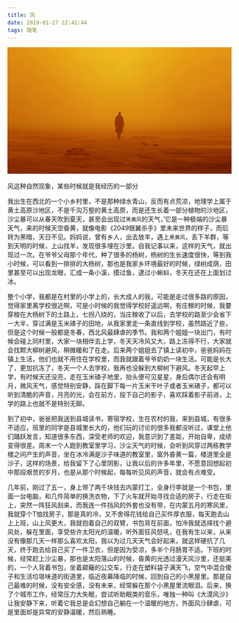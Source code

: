 ```yaml
---
title: 风
date: 2019-01-27 22:41:44
tags: 随笔
---
```

![银翼杀手剧照](../img/2049.jpg)

风这种自然现象，某些时候就是我经历的一部分

我出生在西北的一个小乡村里，不是那种绿水青山，反而有点荒凉，地理学上属于黄土高原沙地区，不是千沟万壑的黄土高原，而是还生长着一部分植物的沙地区，沙尘暴可以从春天吹到夏天，甚至会出现过`黑黄风`的天气，’它是一种极端的沙尘暴天气，来的时候天空昏黄，就像电影《2049银翼杀手》里未来世界的样子，而后转为黑暗，天日不见。妈妈说，曾有乡人，出去放羊，遇上`黑黄风`，丢下羊群，等到天明的时候，上山找羊，发现很多埋在沙里。自我记事以来，这样的天气，就出现过一次。在爷爷父母那个年代，种了很多的杨树，杨树的生长速度很快，等到我小时候，可以看到一排排的大杨树，那也是我家乡环境最好的时候，绿树成荫，田里甚至可以出现龙眼，汇成一条小溪，摸过鱼，逮过小蝌蚪，冬天在还在上面划过冰。

整个小学，我都是在村里的小学上的，长大成人的我，可能是走过很多路的原因，觉得家里离学校很近啊，可是小时候的我觉得学校好遥远啊，有庄稼的时候，我要穿梭在大杨树下的土路上，七拐八绕的，当庄稼收了以后，去学校的路至少会省下一大半，穿过满是玉米碴子的田地，从我家里走一条直线到学校，虽然路近了些，但是这个时候一般都是冬春，西北风最肆虐的季节。我和两个姐姐一块出门，有时候会碰上同村里，大家一块相伴去上学，冬天天冷风又大，路上冻得不行，大家就会找颗大柳树避风，稍微暖和了在走。后来两个姐姐去了镇上读初中，爸爸妈妈在镇上生活，他们也就不用住在学校里，而我就跟着爷爷奶奶一块生活。可能是长大了，更加抗冻了，冬天一个人去学校，我再也没躲到大柳树下避风。冬天起早上学，有时候天还没亮，走在玉米碴子地里，抬头便可见星星，身后偶尔还会有明月，微风天气，感觉特别安静，踩在脚下每一片玉米干叶子或者玉米碴子，都可以听到清脆的声音，月亮的光，会在前方，投下自己的影子，喜欢踩着影子前进，上学的路上也就不是特别无聊。

到了初中，爸爸把我送到县城读书，寄宿学校，生在农村的我，来到县城，有很多不适应，班里的同学是县城里长大的，他们玩的讨论的很多我都没听过，课堂上他们踊跃发言，知道很多东西，深受老师的欢迎，我意识到了差距，开始自卑，成绩变得很差。周末一个人跑到教室里学习，沙尘天气的时候，会听到风穿过两栋教学楼之间产生的声音，坐在冰冷满是沙子味道的教室里，窗外昏黄一篇，楼道里全是沙子，这样的场景，给我留下了心里阴影，让我以后的许多年里，不愿意回想起初中那段艰苦的岁月，也是从那个时候起，每每听见风的声音，就会有点难受。

几年前，刚过了五一，身上带了两千块钱去内蒙打工，全身行李就是一个书包，里面一台电脑，和几件简单的换洗衣物，下了火车就开始寻找合适的房子，行走在街上，突然一阵狂风刮来，而我连一件挡风的外套也没有带，在内蒙五月的寒风里，我就穿个T恤找房子，那是真的冷，又不舍得花钱给自己买件厚衣服，每天跑去山上上班，山上风更大，我就抱着自己的双臂，书包背在前面，怕冷我就选择找个避风处，躲在里面，享受些许太阳光的温暖，听外面狂风怒吼，在我有生以来，从来没有像那几天一样那么喜欢太阳，我以为过几天天气会好起来，就这样硬抗了几天，终于跑去给自己买了一件卫衣，但是因为受凉，多半个月肠胃不适。下班的时候，经常赶上沙尘暴，那也是太阳落山的时候，昏黄的光透过漫天风沙里，还挺美的，一个人背着书包，坐着颠簸的公交车，行走在塑料袋子满天飞，空气中混合傻子和生活垃圾味道的街道里，临近夜幕降临的时候，回到自己的小黑屋里。那是自己最难的时候，没有安全感，没有未来，经常躲在那个小黑屋里流眼泪。后来，换了个城市工作，经常压力大失眠，尝试听助眠类的音乐，唯独一种叫《大漠风沙》让我安静下来，听着它我总是会幻想自己躺在一个温暖的地方，外面风沙肆虐，可是里面却是异常的安静温暖，然后熟睡。

